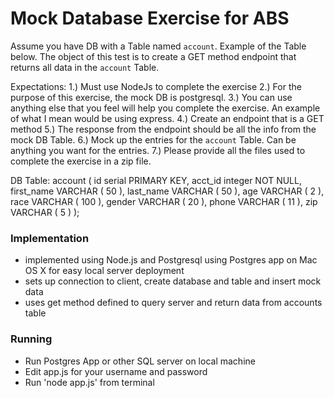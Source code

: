 # Mock Database Exercise for ABS

Assume you have DB with a Table named `account`. Example of the Table below. The object of this test is to create a GET method endpoint that returns all data in the `account` Table.


Expectations:
1.) Must use NodeJs to complete the exercise
2.) For the purpose of this exercise, the mock DB is postgresql.
3.) You can use anything else that you feel will help you complete the exercise. An example of what I mean would be using express.
4.) Create an endpoint that is a GET method
5.) The response from the endpoint should be all the info from the mock DB Table.
6.) Mock up the entries for the `account` Table. Can be anything you want for the entries.
7.) Please provide all the files used to complete the exercise in a zip file.


DB Table:
account (
  id serial PRIMARY KEY,
  acct_id integer NOT NULL,
  first_name VARCHAR ( 50 ),
  last_name VARCHAR ( 50 ),
  age VARCHAR ( 2 ),
  race VARCHAR ( 100 ),
  gender VARCHAR ( 20 ),
  phone VARCHAR ( 11 ),
  zip VARCHAR ( 5 )
);

### Implementation

- implemented using Node.js and Postgresql using Postgres app on Mac OS X for easy local server deployment
- sets up connection to client, create database and table and insert mock data
- uses get method defined to query server and return data from accounts table

### Running

- Run Postgres App or other SQL server on local machine
- Edit app.js for your username and password
- Run 'node app.js' from terminal
